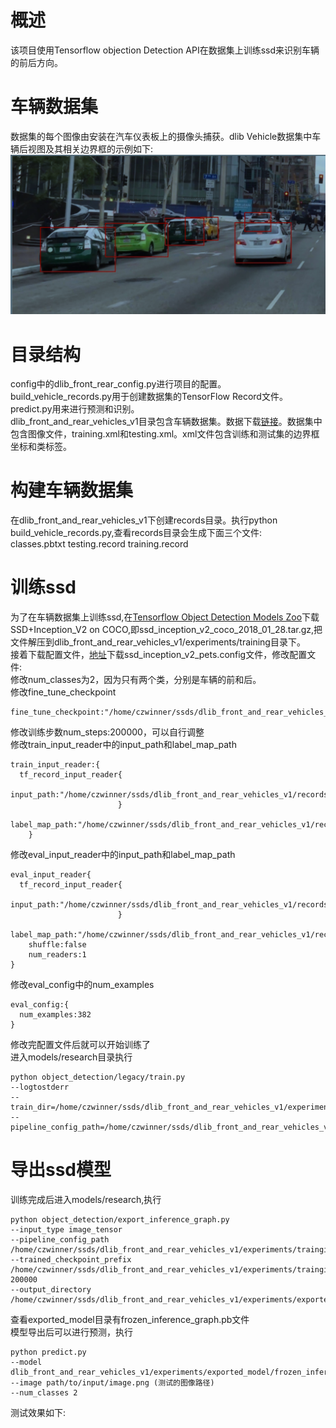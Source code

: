 # 概述
该项目使用Tensorflow objection Detection API在数据集上训练ssd来识别车辆的前后方向。<br>
# 车辆数据集
数据集的每个图像由安装在汽车仪表板上的摄像头捕获。dlib Vehicle数据集中车辆后视图及其相关边界框的示例如下:<br>
![](https://github.com/czwinner/DeepLearning/blob/master/ssds/pictures/1.png)
# 目录结构
config中的dlib_front_rear_config.py进行项目的配置。<br>
build_vehicle_records.py用于创建数据集的TensorFlow Record文件。<br>
predict.py用来进行预测和识别。<br>
dlib_front_and_rear_vehicles_v1目录包含车辆数据集。数据下载[链接](http://dlib.net/files/data/)。数据集中包含图像文件，training.xml和testing.xml。xml文件包含训练和测试集的边界框坐标和类标签。<br>
# 构建车辆数据集
在dlib_front_and_rear_vehicles_v1下创建records目录。执行python build_vehicle_records.py,查看records目录会生成下面三个文件:<br>
classes.pbtxt testing.record training.record
# 训练ssd
为了在车辆数据集上训练ssd,在[Tensorflow Object Detection Models Zoo](https://github.com/tensorflow/models/blob/master/research/object_detection/g3doc/detection_model_zoo.md)下载SSD+Inception_V2 on COCO,即ssd_inception_v2_coco_2018_01_28.tar.gz,把文件解压到dlib_front_and_rear_vehicles_v1/experiments/training目录下。<br>
接着下载配置文件，[地址](https://github.com/tensorflow/models/tree/master/research/object_detection/samples/configs)下载ssd_inception_v2_pets.config文件，修改配置文件:<br>
修改num_classes为2，因为只有两个类，分别是车辆的前和后。<br>
修改fine_tune_checkpoint
```
fine_tune_checkpoint:"/home/czwinner/ssds/dlib_front_and_rear_vehicles_v1/experiments/training/ssd_inception_v2_coco_2018_01_28/model.ckpt"
```
修改训练步数num_steps:200000，可以自行调整<br>
修改train_input_reader中的input_path和label_map_path
```
train_input_reader:{
  tf_record_input_reader{
    input_path:"/home/czwinner/ssds/dlib_front_and_rear_vehicles_v1/records/training.record"
                        }
    label_map_path:"/home/czwinner/ssds/dlib_front_and_rear_vehicles_v1/records/classes.pbtxt"
    }
```
修改eval_input_reader中的input_path和label_map_path
```
eval_input_reader{
  tf_record_input_reader{
    input_path:"/home/czwinner/ssds/dlib_front_and_rear_vehicles_v1/records/testing.record"
                        }
    label_map_path:"/home/czwinner/ssds/dlib_front_and_rear_vehicles_v1/records/classes.pbtxt"
    shuffle:false
    num_readers:1
}
```
修改eval_config中的num_examples
```
eval_config:{
  num_examples:382
}
```
修改完配置文件后就可以开始训练了<br>
进入models/research目录执行<br>
```
python object_detection/legacy/train.py
--logtostderr
--train_dir=/home/czwinner/ssds/dlib_front_and_rear_vehicles_v1/experiments/training
--pipeline_config_path=/home/czwinner/ssds/dlib_front_and_rear_vehicles_v1/ssd_vehicles.config
```
# 导出ssd模型
训练完成后进入models/research,执行<br>
```
python object_detection/export_inference_graph.py
--input_type image_tensor
--pipeline_config_path /home/czwinner/ssds/dlib_front_and_rear_vehicles_v1/experiments/trainging/ssd_vehicles.config
--trained_checkpoint_prefix /home/czwinner/ssds/dlib_front_and_rear_vehicles_v1/experiments/trainging/model.ckpt-200000
--output_directory /home/czwinner/ssds/dlib_front_and_rear_vehicles_v1/experiments/exported_model
```
查看exported_model目录有frozen_inference_graph.pb文件<br>
模型导出后可以进行预测，执行
```
python predict.py
--model dlib_front_and_rear_vehicles_v1/experiments/exported_model/frozen_inference_graph.pb
--image path/to/input/image.png (测试的图像路径)
--num_classes 2
```
测试效果如下:<br>

